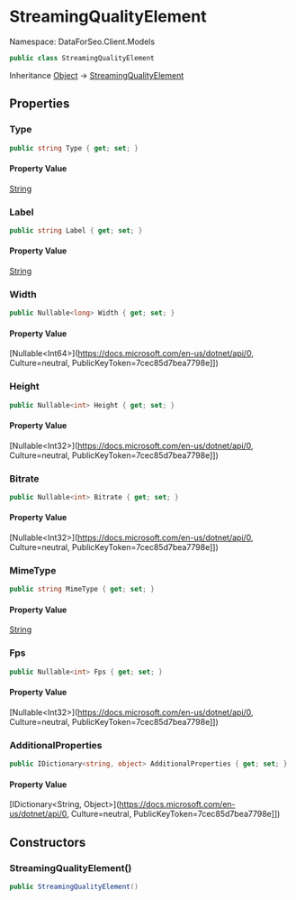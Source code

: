 # StreamingQualityElement

Namespace: DataForSeo.Client.Models

```csharp
public class StreamingQualityElement
```

Inheritance [Object](https://docs.microsoft.com/en-us/dotnet/api/Object) → [StreamingQualityElement](./StreamingQualityElement.md)

## Properties

### **Type**

```csharp
public string Type { get; set; }
```

#### Property Value

[String](https://docs.microsoft.com/en-us/dotnet/api/String)<br>

### **Label**

```csharp
public string Label { get; set; }
```

#### Property Value

[String](https://docs.microsoft.com/en-us/dotnet/api/String)<br>

### **Width**

```csharp
public Nullable<long> Width { get; set; }
```

#### Property Value

[Nullable&lt;Int64&gt;](https://docs.microsoft.com/en-us/dotnet/api/0, Culture=neutral, PublicKeyToken=7cec85d7bea7798e]])<br>

### **Height**

```csharp
public Nullable<int> Height { get; set; }
```

#### Property Value

[Nullable&lt;Int32&gt;](https://docs.microsoft.com/en-us/dotnet/api/0, Culture=neutral, PublicKeyToken=7cec85d7bea7798e]])<br>

### **Bitrate**

```csharp
public Nullable<int> Bitrate { get; set; }
```

#### Property Value

[Nullable&lt;Int32&gt;](https://docs.microsoft.com/en-us/dotnet/api/0, Culture=neutral, PublicKeyToken=7cec85d7bea7798e]])<br>

### **MimeType**

```csharp
public string MimeType { get; set; }
```

#### Property Value

[String](https://docs.microsoft.com/en-us/dotnet/api/String)<br>

### **Fps**

```csharp
public Nullable<int> Fps { get; set; }
```

#### Property Value

[Nullable&lt;Int32&gt;](https://docs.microsoft.com/en-us/dotnet/api/0, Culture=neutral, PublicKeyToken=7cec85d7bea7798e]])<br>

### **AdditionalProperties**

```csharp
public IDictionary<string, object> AdditionalProperties { get; set; }
```

#### Property Value

[IDictionary&lt;String, Object&gt;](https://docs.microsoft.com/en-us/dotnet/api/0, Culture=neutral, PublicKeyToken=7cec85d7bea7798e]])<br>

## Constructors

### **StreamingQualityElement()**

```csharp
public StreamingQualityElement()
```
